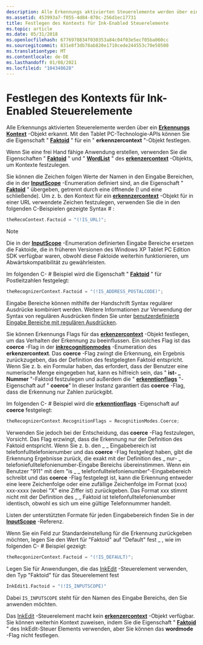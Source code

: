 ```yaml
---
description: Alle Erkennungs aktivierten Steuerelemente werden über ein Erkennungs Kontext-Objekt erkannt. Mit den Tablet PC-Technologie-APIs können Sie die Eigenschaft "Faktoid" für ein "erkennzercontext"-Objekt festlegen.
ms.assetid: 453993a7-f055-4d84-870c-256d1ec17731
title: Festlegen des Kontexts für Ink-Enabled Steuerelemente
ms.topic: article
ms.date: 05/31/2018
ms.openlocfilehash: 6776978834f030353a84c04f03e5ecf05ba060cc
ms.sourcegitcommit: 831e8f3db78ab820e1710cede244553c70e50500
ms.translationtype: MT
ms.contentlocale: de-DE
ms.lasthandoff: 01/08/2021
ms.locfileid: "104348628"
---
```

# <a name="setting-context-for-ink-enabled-controls"></a>Festlegen des Kontexts für Ink-Enabled Steuerelemente

Alle Erkennungs aktivierten Steuerelemente werden über ein [**Erkennungs Kontext**](inkrecognizercontext-class.md) -Objekt erkannt. Mit den Tablet PC-Technologie-APIs können Sie die Eigenschaft " [**Faktoid**](/windows/desktop/api/msinkaut/nf-msinkaut-iinkrecognizercontext-get_factoid) " für ein " **erkennzercontext** "-Objekt festlegen.

Wenn Sie eine frei Hand fähige Anwendung erstellen, verwenden Sie die Eigenschaften " [**Faktoid**](/windows/desktop/api/msinkaut/nf-msinkaut-iinkrecognizercontext-get_factoid) " und " [**WordList**](/windows/desktop/api/msinkaut/nf-msinkaut-iinkrecognizercontext-get_wordlist) " des [**erkenzercontext**](inkrecognizercontext-class.md) -Objekts, um Kontexte festzulegen.

Sie können die Zeichen folgen Werte der Namen in den Eingabe Bereichen, die in der [**InputScope**](/windows/win32/api/inputscope/ne-inputscope-inputscope) -Enumeration definiert sind, an die Eigenschaft " [**Faktoid**](/windows/desktop/api/msinkaut/nf-msinkaut-iinkrecognizercontext-get_factoid) " übergeben, getrennt durch eine öffnende (! und eine schließende). Um z. b. den Kontext für ein [**erkennzercontext**](inkrecognizercontext-class.md) -Objekt für in einer URL verwendete Zeichen festzulegen, verwenden Sie die in den folgenden C-Beispielen gezeigte Syntax \# :


```C++
theRecoContext.Factoid = "(!IS_URL)";
```



> [!Note]  
> Die in der [**InputScope**](/windows/win32/api/inputscope/ne-inputscope-inputscope) -Enumeration definierten Eingabe Bereiche ersetzen die Faktoide, die in früheren Versionen des Windows XP Tablet PC Edition SDK verfügbar waren, obwohl diese Faktoide weiterhin funktionieren, um Abwärtskompatibilität zu gewährleisten.

 

Im folgenden C- \# Beispiel wird die Eigenschaft " [**Faktoid**](/windows/desktop/api/msinkaut/nf-msinkaut-iinkrecognizercontext-get_factoid) " für Postleitzahlen festgelegt:


```C++
theRecognizerContext.Factoid = "(!IS_ADDRESS_POSTALCODE)";
```



Eingabe Bereiche können mithilfe der Handschrift Syntax regulärer Ausdrücke kombiniert werden. Weitere Informationen zur Verwendung der Syntax von regulären Ausdrücken finden Sie unter [benutzerdefinierte Eingabe Bereiche mit regulären Ausdrücken](custom-input-scopes-with-regular-expressions.md).

Sie können Erkennungs Flags für das [**erkenzercontext**](inkrecognizercontext-class.md) -Objekt festlegen, um das Verhalten der Erkennung zu beeinflussen. Ein solches Flag ist das **coerce** -Flag in der [**inkrecognitionmodes**](/windows/desktop/api/msinkaut/ne-msinkaut-inkrecognitionmodes) -Enumeration des **erkenzercontext**. Das **coerce** -Flag zwingt die Erkennung, ein Ergebnis zurückzugeben, das der Definition des festgelegten Faktoid entspricht. Wenn Sie z. b. ein Formular haben, das erfordert, dass der Benutzer eine numerische Menge eingegeben hat, kann es hilfreich sein, das " **ist- \_ Nummer** "-Faktoid festzulegen und außerdem die " [**erkenntionflags**](/windows/desktop/api/msinkaut/nf-msinkaut-iinkrecognizercontext-get_recognitionflags) "-Eigenschaft auf " **coerce**" In dieser Instanz garantiert das **coerce** -Flag, dass die Erkennung nur Zahlen zurückgibt.

Im folgenden C- \# Beispiel wird die [**erkenntionflags**](/windows/desktop/api/msinkaut/nf-msinkaut-iinkrecognizercontext-get_recognitionflags) -Eigenschaft auf **coerce** festgelegt:


```C++
theRecognizerContext.RecognitionFlags = RecognitionModes.Coerce;
```



Verwenden Sie jedoch bei der Entscheidung, das **coerce** -Flag festzulegen, Vorsicht. Das Flag erzwingt, dass die Erkennung nur der Definition des Faktoid entspricht. Wenn Sie z. b. den \_ \_ Eingabebereich ist telefonfulltelefonienumber und das **coerce** -Flag festgelegt haben, gibt die Erkennung Ergebnisse zurück, die exakt mit der Definition des \_ nur- \_ telefoniefulltelefonienumber-Eingabe Bereichs übereinstimmen. Wenn ein Benutzer "911" mit dem "is \_ \_ telefonfulltelefonienumber"-Eingabebereich schreibt und das **coerce** -Flag festgelegt ist, kann die Erkennung entweder eine leere Zeichenfolge oder eine zufällige Zeichenfolge im Format (xxx) xxx-xxxx (wobei "X" eine Ziffer ist) zurückgeben. Das Format xxx stimmt nicht mit der Definition des \_ \_ Faktoid ist telefonfulltelefonienumber identisch, obwohl es sich um eine gültige Telefonnummer handelt.

Listen der unterstützten Formate für jeden Eingabebereich finden Sie in der [**InputScope**](/windows/win32/api/inputscope/ne-inputscope-inputscope) -Referenz.

Wenn Sie ein Feld zur Standardeinstellung für die Erkennung zurückgeben möchten, legen Sie den Wert für "Faktoid" auf "Default" fest \_ , wie im folgenden C- \# Beispiel gezeigt:


```C++
theRecgonizerContext.Factoid = "(!IS_DEFAULT)";
```



Legen Sie für Anwendungen, die das [InkEdit](inkedit-control-reference.md) -Steuerelement verwenden, den Typ "Faktoid" für das Steuerelement fest


```C++
InkEdit1.Factoid = "(!IS_INPUTSCOPE)"
```



Dabei `IS_INPUTSCOPE` steht für den Namen des Eingabe Bereichs, den Sie anwenden möchten.

Das [InkEdit](inkedit-control-reference.md) -Steuerelement macht kein [**erkenzercontext**](inkrecognizercontext-class.md) -Objekt verfügbar. Sie können weiterhin Kontext zuweisen, indem Sie die Eigenschaft " [**Faktoid**](/windows/desktop/api/inked/nf-inked-iinkedit-get_factoid) " des InkEdit-Steuer Elements verwenden, aber Sie können das **wordmode** -Flag nicht festlegen.

 

 
